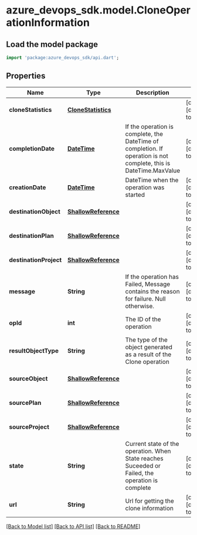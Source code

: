 # azure_devops_sdk.model.CloneOperationInformation

## Load the model package
```dart
import 'package:azure_devops_sdk/api.dart';
```

## Properties
Name | Type | Description | Notes
------------ | ------------- | ------------- | -------------
**cloneStatistics** | [**CloneStatistics**](CloneStatistics.md) |  | [optional] [default to null]
**completionDate** | [**DateTime**](DateTime.md) | If the operation is complete, the DateTime of completion. If operation is not complete, this is DateTime.MaxValue | [optional] [default to null]
**creationDate** | [**DateTime**](DateTime.md) | DateTime when the operation was started | [optional] [default to null]
**destinationObject** | [**ShallowReference**](ShallowReference.md) |  | [optional] [default to null]
**destinationPlan** | [**ShallowReference**](ShallowReference.md) |  | [optional] [default to null]
**destinationProject** | [**ShallowReference**](ShallowReference.md) |  | [optional] [default to null]
**message** | **String** | If the operation has Failed, Message contains the reason for failure. Null otherwise. | [optional] [default to null]
**opId** | **int** | The ID of the operation | [optional] [default to null]
**resultObjectType** | **String** | The type of the object generated as a result of the Clone operation | [optional] [default to null]
**sourceObject** | [**ShallowReference**](ShallowReference.md) |  | [optional] [default to null]
**sourcePlan** | [**ShallowReference**](ShallowReference.md) |  | [optional] [default to null]
**sourceProject** | [**ShallowReference**](ShallowReference.md) |  | [optional] [default to null]
**state** | **String** | Current state of the operation. When State reaches Suceeded or Failed, the operation is complete | [optional] [default to null]
**url** | **String** | Url for getting the clone information | [optional] [default to null]

[[Back to Model list]](../README.md#documentation-for-models) [[Back to API list]](../README.md#documentation-for-api-endpoints) [[Back to README]](../README.md)



